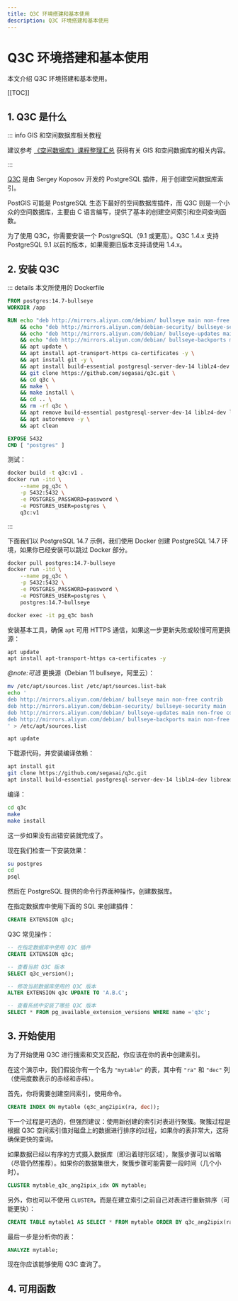 ```yaml
---
title: Q3C 环境搭建和基本使用
description: Q3C 环境搭建和基本使用
---
```


# Q3C 环境搭建和基本使用

本文介绍 Q3C 环境搭建和基本使用。

[[TOC]]

## 1. Q3C 是什么

::: info GIS 和空间数据库相关教程

建议参考 [《空间数据库》课程整理汇总](https://malagis.com/the-spatial-database-course-summary.html) 获得有关 GIS 和空间数据库的相关内容。

:::

[Q3C](https://github.com/segasai/q3c) 是由 Sergey Koposov 开发的 PostgreSQL 插件，用于创建空间数据库索引。

PostGIS 可能是 PostgreSQL 生态下最好的空间数据库插件，而 Q3C 则是一个小众的空间数据库，主要由 C 语言编写，提供了基本的创建空间索引和空间查询函数。

为了使用 Q3C，你需要安装一个 PostgreSQL（9.1 或更高）。Q3C 1.4.x 支持 PostgreSQL 9.1 以前的版本，如果需要旧版本支持请使用 1.4.x。

## 2. 安装 Q3C

::: details 本文所使用的 Dockerfile

```dockerfile
FROM postgres:14.7-bullseye
WORKDIR /app

RUN echo "deb http://mirrors.aliyun.com/debian/ bullseye main non-free contrib" > /etc/apt/sources.list \
    && echo "deb http://mirrors.aliyun.com/debian-security/ bullseye-security main" >> /etc/apt/sources.list \
    && echo "deb http://mirrors.aliyun.com/debian/ bullseye-updates main non-free contrib" >> /etc/apt/sources.list \
    && echo "deb http://mirrors.aliyun.com/debian/ bullseye-backports main non-free contrib" >> /etc/apt/sources.list \
    && apt update \
    && apt install apt-transport-https ca-certificates -y \
    && apt install git -y \
    && apt install build-essential postgresql-server-dev-14 liblz4-dev libreadline-dev zlib1g-dev -y \
    && git clone https://github.com/segasai/q3c.git \
    && cd q3c \
    && make \
    && make install \
    && cd .. \
    && rm -rf q3c \
    && apt remove build-essential postgresql-server-dev-14 liblz4-dev libreadline-dev zlib1g-dev -y \
    && apt autoremove -y \
    && apt clean

EXPOSE 5432
CMD [ "postgres" ]
```

测试：

```bash
docker build -t q3c:v1 .
docker run -itd \
    --name pg_q3c \
    -p 5432:5432 \
    -e POSTGRES_PASSWORD=password \
    -e POSTGRES_USER=postgres \
    q3c:v1
```

:::

下面我们以 PostgreSQL 14.7 示例，我们使用 Docker 创建 PostgreSQL 14.7 环境，如果你已经安装可以跳过 Docker 部分。

```bash
docker pull postgres:14.7-bullseye
docker run -itd \
    --name pg_q3c \
    -p 5432:5432 \
    -e POSTGRES_PASSWORD=password \
    -e POSTGRES_USER=postgres \
    postgres:14.7-bullseye

docker exec -it pg_q3c bash
```

安装基本工具，确保 `apt` 可用 HTTPS 通信，如果这一步更新失败或较慢可用更换源：

```bash
apt update
apt install apt-transport-https ca-certificates -y
```

*@note:可选* 更换源（Debian 11 bullseye，阿里云）：

```bash
mv /etc/apt/sources.list /etc/apt/sources.list-bak
echo '
deb http://mirrors.aliyun.com/debian/ bullseye main non-free contrib
deb http://mirrors.aliyun.com/debian-security/ bullseye-security main
deb http://mirrors.aliyun.com/debian/ bullseye-updates main non-free contrib
deb http://mirrors.aliyun.com/debian/ bullseye-backports main non-free contrib
' > /etc/apt/sources.list

apt update
```

下载源代码，并安装编译依赖：

```bash
apt install git
git clone https://github.com/segasai/q3c.git
apt install build-essential postgresql-server-dev-14 liblz4-dev libreadline-dev zlib1g-dev -y
```

编译：

```bash
cd q3c
make
make install
```

这一步如果没有出错安装就完成了。

现在我们检查一下安装效果：

```bash
su postgres
cd
psql
```

然后在 PostgreSQL 提供的命令行界面种操作，创建数据库。

在指定数据库中使用下面的 SQL 来创建插件：

```sql
CREATE EXTENSION q3c;
```

Q3C 常见操作：

```sql
-- 在指定数据库中使用 Q3C 插件
CREATE EXTENSION q3c;

-- 查看当前 Q3C 版本
SELECT q3c_version();

-- 修改当前数据库使用的 Q3C 版本
ALTER EXTENSION q3c UPDATE TO 'A.B.C';

-- 查看系统中安装了哪些 Q3C 版本
SELECT * FROM pg_available_extension_versions WHERE name ='q3c';
```

## 3. 开始使用

为了开始使用 Q3C 进行搜索和交叉匹配，你应该在你的表中创建索引。

在这个演示中，我们假设你有一个名为 `"mytable"` 的表，其中有 `"ra"` 和 `"dec"` 列（使用度数表示的赤经和赤纬）。

首先，你将需要创建空间索引，使用命令。

```sql
CREATE INDEX ON mytable (q3c_ang2ipix(ra, dec));
```

下一个过程是可选的，但强烈建议：使用新创建的索引对表进行聚簇。聚簇过程是根据 Q3C 空间索引值对磁盘上的数据进行排序的过程，如果你的表非常大，这将确保更快的查询。

如果数据已经以有序的方式摄入数据库（即沿着球形区域），聚簇步骤可以省略（尽管仍然推荐）。如果你的数据集很大，聚簇步骤可能需要一段时间（几个小时）。

```sql
CLUSTER mytable_q3c_ang2ipix_idx ON mytable;
```

另外，你也可以不使用 `CLUSTER`，而是在建立索引之前自己对表进行重新排序（可能更快）：

```sql
CREATE TABLE mytable1 AS SELECT * FROM mytable ORDER BY q3c_ang2ipix(ra, dec);
```

最后一步是分析你的表：

```sql
ANALYZE mytable;
```

现在你应该能够使用 Q3C 查询了。

## 4. 可用函数
